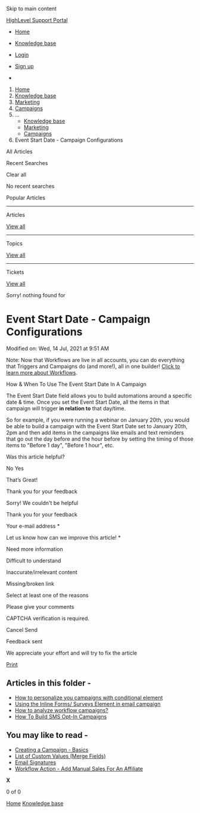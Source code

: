 Skip to main content

[ HighLevel Support Portal ](https://help.gohighlevel.com)

  * [ Home ](/support/home)
  * [ Knowledge base ](/support/solutions)

  * [Login](/support/login)
  * [Sign up](/support/signup)
  * 

  1. [Home](/support/home)
  2. [Knowledge base](/support/solutions)
  3. [Marketing](/support/solutions/48000449565)
  4. [Campaigns](/support/solutions/folders/48000665900)
  5. ... 
     * [Knowledge base](/support/solutions)
     * [Marketing](/support/solutions/48000449565)
     * [Campaigns](/support/solutions/folders/48000665900)
  6. Event Start Date - Campaign Configurations

All  Articles 

Recent Searches

Clear all

No recent searches

Popular Articles

* * *

Articles

[View all](/support/search/solutions)

* * *

Topics

[View all](/support/search/topics)

* * *

Tickets

[View all](/support/search/tickets)

Sorry! nothing found for   

# Event Start Date - Campaign Configurations

Modified on: Wed, 14 Jul, 2021 at 9:51 AM

Note: Now that Workflows are live in all accounts, you can do everything that Triggers and Campaigns do (and more!), all in one builder! [Click to learn more about Workflows](https://help.gohighlevel.com/support/solutions/articles/48001179678-workflow-builder-overview). 

How & When To Use The Event Start Date In A Campaign 

The Event Start Date field allows you to build automations around a specific date & time. Once you set the Event Start Date, all the items in that campaign will trigger **in relation to** that day/time. 

So for example, if you were running a webinar on January 20th, you would be able to build a campaign with the Event Start Date set to January 20th, 2pm and then add items in the campaigns like emails and text reminders that go out the day before and the hour before by setting the timing of those items to "Before 1 day", "Before 1 hour", etc.

Was this article helpful?

No  Yes 

That’s Great!

Thank you for your feedback

Sorry! We couldn't be helpful

Thank you for your feedback

Your e-mail address *

Let us know how can we improve this article! *

Need more information 

Difficult to understand 

Inaccurate/irrelevant content 

Missing/broken link 

Select at least one of the reasons 

Please give your comments 

CAPTCHA verification is required. 

Cancel  Send 

Feedback sent

We appreciate your effort and will try to fix the article

[Print](javascript:print\(\))

## Articles in this folder -

  * [How to personalize you campaigns with conditional element](/support/solutions/articles/155000003903-how-to-personalize-you-campaigns-with-conditional-element)
  * [Using the Inline Forms/ Surveys Element in email campaign](/support/solutions/articles/155000003912-using-the-inline-forms-surveys-element-in-email-campaign)
  * [How to analyze workflow campaigns?](/support/solutions/articles/155000003902-how-to-analyze-workflow-campaigns-)
  * [How To Build SMS Opt-In Campaigns](/support/solutions/articles/48001170758-how-to-build-sms-opt-in-campaigns)

## You may like to read -

  * [Creating a Campaign - Basics](/support/solutions/articles/48000980853-creating-a-campaign-basics)
  * [List of Custom Values (Merge Fields)](/support/solutions/articles/48001078171-list-of-custom-values-merge-fields-)
  * [Email Signatures](/support/solutions/articles/48000982598-email-signatures)
  * [Workflow Action - Add Manual Sales For An Affiliate](/support/solutions/articles/155000003459-workflow-action-add-manual-sales-for-an-affiliate)

**X**

0 of 0 []()

[Home](/support/home) [Knowledge base](/support/solutions)
